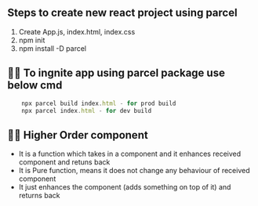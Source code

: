 ## Steps to create new react project using parcel

1. Create App.js, index.html, index.css
2. npm init
3. npm install -D parcel

## 👨‍🚀 To ingnite app using parcel package use below cmd

```javascript
    npx parcel build index.html - for prod build
    npx parcel index.html - for dev build
```

## 👨‍🚀 Higher Order component

- It is a function which takes in a component and it enhances received component and retuns back
- It is Pure function, means it does not change any behaviour of received component
- It just enhances the component (adds something on top of it) and returns back
